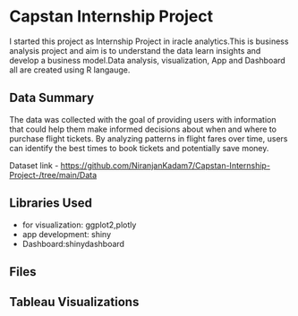 

# **Capstan Internship Project**
I started this project as Internship Project in iracle analytics.This is business analysis project and aim is to understand the data learn insights and develop a business model.Data analysis, visualization, App and Dashboard all are created using R langauge.




## Data Summary
The data was collected with the goal of providing users with information that could help them make informed decisions about when and where to purchase flight tickets. By analyzing patterns in flight fares over time, users can identify the best times to book tickets and potentially save money.

Dataset link - https://github.com/NiranjanKadam7/Capstan-Internship-Project-/tree/main/Data


## Libraries Used
 - for visualization: ggplot2,plotly
 - app development: shiny 
 - Dashboard:shinydashboard

## Files


## Tableau Visualizations
